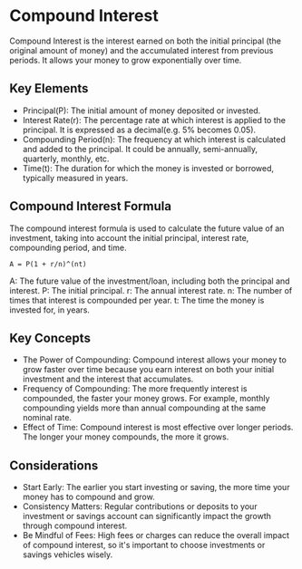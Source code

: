 # Compound Interest

Compound Interest is the interest earned on both the initial principal (the original
amount of money) and the accumulated interest from previous periods. It allows your
money to grow exponentially over time.

## Key Elements
- Principal(P): The initial amount of money deposited or invested.
- Interest Rate(r): The percentage rate at which interest is applied to the principal. It
is expressed as a decimal(e.g. 5% becomes 0.05).
- Compounding Period(n): The frequency at which interest is calculated and added to the
principal. It could be annually, semi-annually, quarterly, monthly, etc.
- Time(t): The duration for which the money is invested or borrowed, typically measured in years.

## Compound Interest Formula
The compound interest formula is used to calculate the future value of an investment,
taking into account the initial principal, interest rate, compounding period, and time.

```
A = P(1 + r/n)^(nt)
```
A: The future value of the investment/loan, including both the principal and interest.
P: The initial principal.
r: The annual interest rate.
n: The number of times that interest is compounded per year.
t: The time the money is invested for, in years.

## Key Concepts
- The Power of Compounding: Compound interest allows your money to grow faster over
time because you earn interest on both your initial investment and the interest that accumulates.
- Frequency of Compounding: The more frequently interest is compounded, the faster your
money grows. For example, monthly compounding yields more than annual compounding at the same
nominal rate.
- Effect of Time: Compound interest is most effective over longer periods. The longer your money
compounds, the more it grows.

## Considerations
- Start Early: The earlier you start investing or saving, the more time your money has to
compound and grow.
- Consistency Matters: Regular contributions or deposits to your investment or savings account
can significantly impact the growth through compound interest.
- Be Mindful of Fees: High fees or charges can reduce the overall impact of compound interest,
so it's important to choose investments or savings vehicles wisely.
